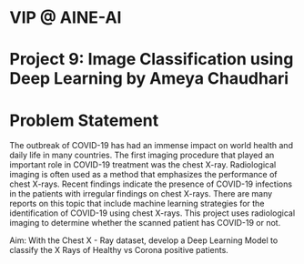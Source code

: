 # VIP @ AINE-AI
# Project 9: Image Classification using Deep Learning by Ameya Chaudhari

# Problem Statement
The outbreak of COVID-19 has had an immense impact on world health and daily life in many countries. The first imaging procedure that played an important role in COVID-19 treatment was the chest X-ray. Radiological imaging is often used as a method that emphasizes the performance of chest X-rays. Recent findings indicate the presence of COVID-19 infections in the patients with irregular findings on chest X-rays. There are many reports on this topic that include machine learning strategies for the identification of COVID-19 using chest X-rays.
This project uses radiological imaging to determine whether the scanned patient has COVID-19 or not.

Aim: With the Chest X - Ray dataset, develop a Deep Learning Model to classify the X Rays of Healthy vs Corona positive patients.


